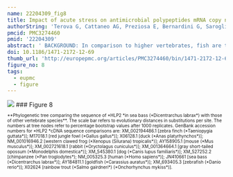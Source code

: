 ```yaml
---
name: 22204309_fig8
title: Impact of acute stress on antimicrobial polypeptides mRNA copy number in several tissues of marine sea bass (Dicentrarchus labrax).
authorString: 'Terova G, Cattaneo AG, Preziosa E, Bernardini G, Saroglia M.'
pmcid: PMC3274460
pmid: '22204309'
abstract: ' BACKGROUND: In comparison to higher vertebrates, fish are thought to rely heavily on innate immune system for initial protection against pathogen invasion because their acquired immune system displays a considerably poor immunological memory, and short-lived secondary response. The endogenous antimicrobial polypeptides (AMPPs) directly and rapidly killing pathogens such as bacteria, fungi, parasites, and viruses are included within the realm of innate defenses. In addition to piscidins, AMPPs that in recent years have been shown to be commonly linked to innate defense, are histones and their polypeptide fragments, and peptides derived from the respiratory protein hemoglobin. There is evidence that a number of stresses lead to significant regulation of AMPPs and thus their monitoring could be a highly sensitive measure of health status and risk of an infectious disease outbreak, which is a major impediment to the continued success of virtually all aquaculture enterprises and is often the most significant cause of economic losses. RESULTS: We firstly isolated and deposited in Genbank database the cDNA sequences encoding for hemoglobin-β-like protein (Hb-LP) [GeneBank: JN410659], H2B histone-like protein 1 (HLP1) GenBank: JN410660], and HLP2 [GenBank: JN410661]. The "de novo" prediction of the three-dimensional structures for each protein is presented. Phylogenetic trees were constructed on Hb-LP, HLP1, and HLP2 sequences of sea bass and those of other teleost, avian, reptiles, amphibian and mammalian species. We then used real time RT-PCR technology to monitor for the first time in sea bass, dynamic changes in mRNA copy number of Hb-LP, HLP1, HLP2, and dicentracin in gills, skin, eyes, stomach and proximal intestine in response to acute crowding/confinement stress. We showed that acute crowding stress induces an increase in the expression levels of the aforementioned genes, in gills and skin of sea bass, but not in other tissues, and that this expression patterns are not always rapidly reversed upon re-exposure to normal conditions. CONCLUSION: The higher expression of the four target genes in gills and skin of sea bass suggests that this AMPP represents a first and immediate line of defense in combating pathogens and stressors since these tissues constitute the first physiological barriers of the animal.'
doi: 10.1186/1471-2172-12-69
thumb_url: 'http://europepmc.org/articles/PMC3274460/bin/1471-2172-12-69-8.gif'
figure_no: 8
tags:
  - eupmc
  - figure
---
```

<img src='http://europepmc.org/articles/PMC3274460/bin/1471-2172-12-69-8.jpg' style='max-height: 300px'>
### Figure 8
<p style='font-size: 10px;'>**Phylogenetic tree comparing the sequence of *HLP2 *in sea bass (*Dicentrarchus labrax*) with those of other vertebrate species**. The scale bar refers to evolutionary distances in substitutions per site. The numbers at tree nodes refer to percentage bootstrap values after 1000 replicates. GenBank accession numbers for *HLP2 *cDNA sequence comparisons are: <ext-link ext-link-type="gen" xlink:href="XM_002194486.1">XM_002194486.1</ext-link> [zebra finch (*Taeniopygia guttata*)]; <ext-link ext-link-type="gen" xlink:href="M17018.1">M17018.1</ext-link> [red jungle fowl (*Gallus gallus*)]; <ext-link ext-link-type="gen" xlink:href="X06128.1">X06128.1</ext-link> [duck (*Anas platyrhynchos*)]; <ext-link ext-link-type="gen" xlink:href="NM_001016946.2">NM_001016946.2</ext-link> [western clawed frog (*Xenopus (Silurana) tropicalis*)]; <ext-link ext-link-type="gen" xlink:href="AY158905.1">AY158905.1</ext-link> [mouse (*Mus musculus*)]; <ext-link ext-link-type="gen" xlink:href="XM_002721618.1">XM_002721618.1</ext-link> [rabbit (*Oryctolagus cuniculus*)]; <ext-link ext-link-type="gen" xlink:href="XM_001364664.1">XM_001364664.1</ext-link> [gray short-tailed opossum (*Monodelphis domestica*)]; <ext-link ext-link-type="gen" xlink:href="XM_545380.1">XM_545380.1</ext-link> [dog (*Canis lupus familiaris*)]; <ext-link ext-link-type="gen" xlink:href="XM_527252.2">XM_527252.2</ext-link> [chimpanzee (*Pan troglodytes*); <ext-link ext-link-type="gen" xlink:href="NM_005325.3">NM_005325.3</ext-link> [human (*Homo sapiens*)]; <ext-link ext-link-type="gen" xlink:href="JN410661">JN410661</ext-link> [sea bass (*Dicentrarchus labrax*)]; <ext-link ext-link-type="gen" xlink:href="AY184811.1">AY184811.1</ext-link> [goldfish (*Carassius auratus*)]; <ext-link ext-link-type="gen" xlink:href="XM_693405.3">XM_693405.3</ext-link> [zebrafish (*Danio rerio*)]; <ext-link ext-link-type="gen" xlink:href="X02624">X02624</ext-link> [rainbow trout (*Salmo gairdneri*) (*Onchorhynchus mykiss*)].</p>